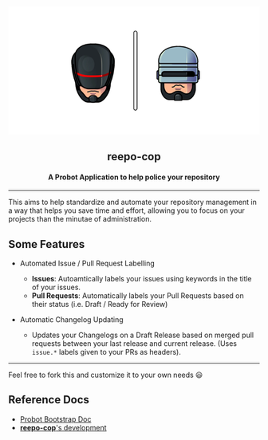 <p align="center">
  <img src="assets/img/doc_logo.png" width=600px />
</p>

<h2 align="center">reepo-cop</h2>
<h4 align="center">A Probot Application to help <strong>police</strong> your repository</h4>

---

This aims to help standardize and automate your repository management in a way that helps you save time and effort, allowing you to focus on your projects than the minutae of administration.

## Some Features
- Automated Issue / Pull Request Labelling
  - **Issues**: Autoamtically labels your issues using keywords in the title of your issues.
  - **Pull Requests**: Automatically labels your Pull Requests based on their status (i.e. Draft / Ready for Review)

- Automatic Changelog Updating
  - Updates your Changelogs on a Draft Release based on merged pull requests between your last release and current release. (Uses `issue.*` labels given to your PRs as headers).

---

Feel free to fork this and customize it to your own needs 😃

## Reference Docs
- [Probot Bootstrap Doc](../docs/probot_doc.md)
- [**reepo-cop**'s development](../docs/dev.md)